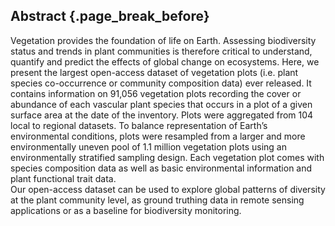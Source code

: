 ## Abstract {.page_break_before}


Vegetation provides the foundation of life on Earth.
Assessing biodiversity status and trends in plant communities is therefore critical to understand, quantify and predict the effects of global change on ecosystems.
Here, we present the largest open-access dataset of vegetation plots (i.e. plant species co-occurrence or community composition data) ever released.
It contains information on 91,056 vegetation plots recording the cover or abundance of each vascular plant species that occurs in a plot of a given surface area at the date of the inventory.
Plots were aggregated from 104 local to regional datasets. To balance representation of Earth’s environmental conditions, plots were resampled from a larger and more environmentally uneven pool of 1.1 million vegetation plots using an environmentally stratified sampling design.
Each vegetation plot comes with species composition data as well as basic environmental information and plant functional trait data.  
Our open-access dataset can be used to explore global patterns of diversity at the plant community level, as ground truthing data in remote sensing applications or as a baseline for biodiversity monitoring. 

